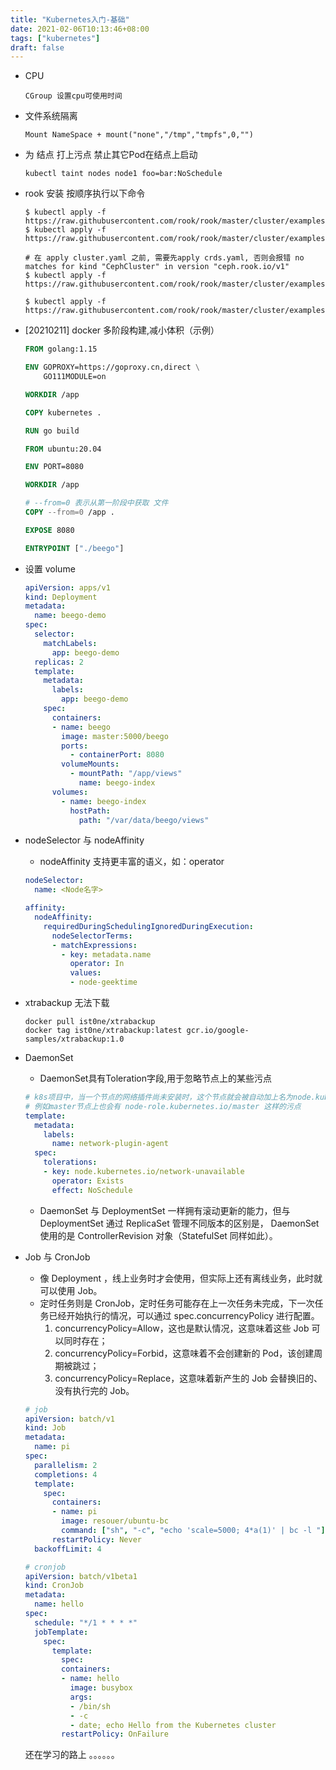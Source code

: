 ```yaml
---
title: "Kubernetes入门-基础"
date: 2021-02-06T10:13:46+08:00
tags: ["kubernetes"]
draft: false
---
```


- CPU
  ~~~text
  CGroup 设置cpu可使用时间
  ~~~
- 文件系统隔离
  ~~~text
  Mount NameSpace + mount("none","/tmp","tmpfs",0,"")
  ~~~

- 为 结点 打上污点 禁止其它Pod在结点上启动
  ~~~shell
  kubectl taint nodes node1 foo=bar:NoSchedule
  ~~~

- rook 安装 按顺序执行以下命令
  ~~~shell
  $ kubectl apply -f https://raw.githubusercontent.com/rook/rook/master/cluster/examples/kubernetes/ceph/common.yaml
  $ kubectl apply -f https://raw.githubusercontent.com/rook/rook/master/cluster/examples/kubernetes/ceph/operator.yaml
  
  # 在 apply cluster.yaml 之前, 需要先apply crds.yaml, 否则会报错 no matches for kind "CephCluster" in version "ceph.rook.io/v1"
  $ kubectl apply -f https://raw.githubusercontent.com/rook/rook/master/cluster/examples/kubernetes/ceph/crds.yaml
  
  $ kubectl apply -f https://raw.githubusercontent.com/rook/rook/master/cluster/examples/kubernetes/ceph/cluster.yaml
  ~~~

- [20210211] docker 多阶段构建,减小体积（示例）
  ~~~dockerfile
  FROM golang:1.15
  
  ENV GOPROXY=https://goproxy.cn,direct \
      GO111MODULE=on
  
  WORKDIR /app
  
  COPY kubernetes .
  
  RUN go build
  
  FROM ubuntu:20.04
  
  ENV PORT=8080
  
  WORKDIR /app
  
  # --from=0 表示从第一阶段中获取 文件
  COPY --from=0 /app .
  
  EXPOSE 8080
  
  ENTRYPOINT ["./beego"]
  ~~~
  
- 设置 volume
  ~~~yaml
  apiVersion: apps/v1
  kind: Deployment
  metadata:
    name: beego-demo
  spec:
    selector:
      matchLabels:
        app: beego-demo
    replicas: 2
    template:
      metadata:
        labels:
          app: beego-demo
      spec:
        containers:
        - name: beego
          image: master:5000/beego
          ports:
            - containerPort: 8080
          volumeMounts:
            - mountPath: "/app/views"
              name: beego-index
        volumes:
          - name: beego-index
            hostPath:
              path: "/var/data/beego/views"
  ~~~
  
- nodeSelector 与 nodeAffinity
  - nodeAffinity 支持更丰富的语义，如：operator
  ~~~yaml
  nodeSelector: 
    name: <Node名字>
  ~~~
  ~~~yaml
  affinity:
    nodeAffinity:
      requiredDuringSchedulingIgnoredDuringExecution:
        nodeSelectorTerms:
        - matchExpressions:
          - key: metadata.name
            operator: In
            values:
            - node-geektime
  ~~~


- xtrabackup 无法下载
  ~~~shell
  docker pull ist0ne/xtrabackup
  docker tag ist0ne/xtrabackup:latest gcr.io/google-samples/xtrabackup:1.0
  ~~~

- DaemonSet
  - DaemonSet具有Toleration字段,用于忽略节点上的某些污点
  ~~~yaml
  # k8s项目中，当一个节点的网络插件尚未安装时，这个节点就会被自动加上名为node.kubernetes.io/network-unavailable的“污点”
  # 例如master节点上也会有 node-role.kubernetes.io/master 这样的污点
  template:
    metadata:
      labels:
        name: network-plugin-agent
    spec:
      tolerations:
      - key: node.kubernetes.io/network-unavailable
        operator: Exists
        effect: NoSchedule
  ~~~
  - DaemonSet 与 DeploymentSet 一样拥有滚动更新的能力，但与 DeploymentSet 通过 ReplicaSet 管理不同版本的区别是， DaemonSet 使用的是 ControllerRevision 对象（StatefulSet 同样如此）。

- Job 与 CronJob
  - 像 Deployment ，线上业务时才会使用，但实际上还有离线业务，此时就可以使用 Job。
  - 定时任务则是 CronJob，定时任务可能存在上一次任务未完成，下一次任务已经开始执行的情况，可以通过 spec.concurrencyPolicy 进行配置。
    1. concurrencyPolicy=Allow，这也是默认情况，这意味着这些 Job 可以同时存在； 
    2. concurrencyPolicy=Forbid，这意味着不会创建新的 Pod，该创建周期被跳过；
    3. concurrencyPolicy=Replace，这意味着新产生的 Job 会替换旧的、没有执行完的 Job。
  ~~~yaml
  # job
  apiVersion: batch/v1
  kind: Job
  metadata:
    name: pi
  spec:
    parallelism: 2
    completions: 4
    template:
      spec:
        containers:
        - name: pi
          image: resouer/ubuntu-bc
          command: ["sh", "-c", "echo 'scale=5000; 4*a(1)' | bc -l "]
        restartPolicy: Never
    backoffLimit: 4
  ~~~
  ~~~yaml
  # cronjob
  apiVersion: batch/v1beta1
  kind: CronJob
  metadata:
    name: hello
  spec:
    schedule: "*/1 * * * *"
    jobTemplate:
      spec:
        template:
          spec:
          containers:
          - name: hello
            image: busybox
            args:
            - /bin/sh
            - -c
            - date; echo Hello from the Kubernetes cluster
          restartPolicy: OnFailure
  ~~~
  


  还在学习的路上 。。。。。。